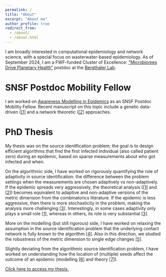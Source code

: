 ```yaml
---
permalink: /
title: "About"
excerpt: "About me"
author_profile: true
redirect_from: 
  - /about/
  - /about.html
---
```


I am broadly interested in computational epidemiology and network science, with a special focus on wasterwater-based epidemiology. As of September 2024, I am a FWF-funded Cluster of Excellence: ["Microbiomes Drive Planetary Health”](https://microplanet.at/) postdoc at the [Bergthaler Lab](https://bergthalerlab.org/).

SNSF Postdoc Mobility Fellow
======

I am worked on [Awareness Modelling in Epidemics](https://data.snf.ch/grants/grant/211129) as an SNSF Postdoc Mobility Fellow. Recent manuscript on this topic include a genetic data-driven ([\[1\]](https://arxiv.org/abs/2406.09983) and a network theoretic ([\[2\]](https://arxiv.org/abs/2409.01384) approaches.


PhD Thesis
======
My thesis was on the source idenitfication problem; the goal is to design efficient algorithms that find the first infected individual (also called patient zero) during an epidemic, based on sparse measurements about who got infected and when.

On the algorithmic side, I have worked on rigorously quantifying the role of adaptivity in source identification: the difference between the problem settings when the measurements are chosen adaptively vs non-adaptively. If the epidemic spreads very aggressively, the theoretical analysis ([\[1\]](https://doi.org/10.1016/j.ejc.2021.103317) and [\[2\]](https://doi.org/10.1017/jpr.2021.16)) becomes equivalent to adaptive and non-adaptive versions of the metric dimension from the combinatorics literature. If the epidemic is less aggressive, then there is more stochasticity in the problem, making the analysis more challenging [\[3\]](https://doi.org/10.1016/j.tcs.2022.02.008). Interestingly, in some cases adaptivity only plays a small role [\[1\]](https://doi.org/10.1016/j.ejc.2021.103317), whereas in others, its role is very substantial [\[3\]](https://doi.org/10.1016/j.tcs.2022.02.008).

More on the modelling (but still rigorous) side, I have worked on relaxing the assumption in the source identification problem that the underlying contact network is fully known to the algorithm [\[4\]](https://doi.org/10.1007%2Fs41109-023-00566-3). Also in this direction, we studied the robustness of the metric dimension to single edge changes [\[5\]](https://doi.org/10.1016/j.dam.2022.02.014). 

Slightly deviating from the algorithmic source identification problem, I have worked on understanding how the location of (multiple) seeds affect the outcome of an epidemic (modelling [\[6\]](https://doi.org/10.1073/pnas.2112607118) and theory [\[7\]](https://arxiv.org/abs/2304.11971)). 

[Click here to access my thesis.](https://infoscience.epfl.ch/record/295110)
